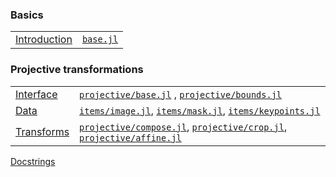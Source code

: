 

### Basics

|                                        |                          |
| :------------------------------------- | :----------------------- |
| [Introduction](docs/literate/intro.md) | [`base.jl`](src/base.jl) |

### Projective transformations

|                                                      |                                                                                                                                            |
| :--------------------------------------------------- | :----------------------------------------------------------------------------------------------------------------------------------------- |
| [Interface](docs/literate/projective/interface.md)   | [`projective/base.jl`](src/projective/base.jl)           , [`projective/bounds.jl`](src/projective/bounds.jl)                              |  |
| [Data](docs/literate/projective/data.md)             | [`items/image.jl`](src/items/image.jl), [`items/mask.jl`](src/items/mask.jl), [`items/keypoints.jl`](src/items/keypoints.jl)               |  |
| [Transforms](docs/literate/projective/transforms.md) | [`projective/compose.jl`](src/projective/compose.jl), [`projective/crop.jl`](src/projective/crop.jl), [`projective/affine.jl`](src/projective/affine.jl) |

[Docstrings](docstrings.md)
